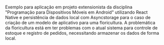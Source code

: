 Exemplo para aplicação em projeto extensionista da disciplina "Programação para Dispositivos Móveis em Android" utilizando React Native e persistência de dados local com Asyncstorage para o caso de criação de um modelo de aplicativo para uma floricultura.
A problemática da floricultura está em ter problemas com o atual sistema para controle de estoque e registro de pedidos, necessitando armazenar os dados de forma local.
